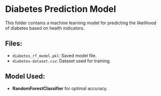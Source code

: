 # Diabetes Prediction Model

This folder contains a machine learning model for predicting the likelihood of diabetes based on health indicators.

## Files:
- `diabetes_rf_model.pkl`: Saved model file.
- `diabetes-dataset.csv`: Dataset used for training.

## Model Used:
- **RandomForestClassifier** for optimal accuracy.


